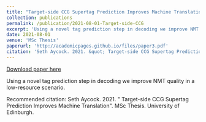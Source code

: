 ```yaml
---
title: "Target-side CCG Supertag Prediction Improves Machine Translation"
collection: publications
permalink: /publication/2021-08-01-Target-side-CCG
excerpt: 'Using a novel tag prediction step in decoding we improve NMT quality in a low-resource scenario.'
date: 2021-08-01
venue: 'MSc Thesis'
paperurl: 'http://academicpages.github.io/files/paper3.pdf'
citation: 'Seth Aycock. 2021. &quot; Target-side CCG Supertag Prediction Improves Machine Translation&quot;. MSc Thesis. University of Edinburgh.'
---
```


<a href='http://academicpages.github.io/files/paper3.pdf'>Download paper here</a>

Using a novel tag prediction step in decoding we improve NMT quality in a low-resource scenario.

Recommended citation: Seth Aycock. 2021. " Target-side CCG Supertag Prediction Improves Machine Translation". MSc Thesis. University of Edinburgh.